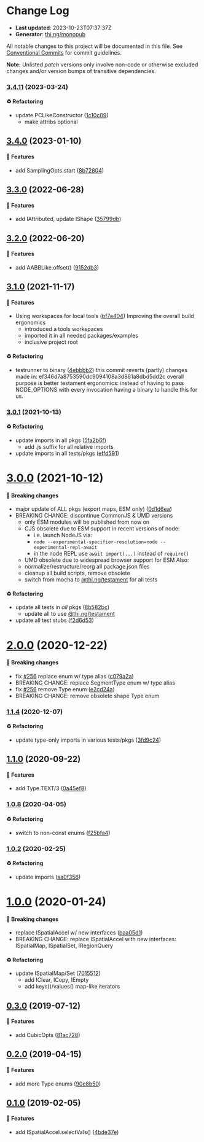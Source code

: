 # Change Log

- **Last updated**: 2023-10-23T07:37:37Z
- **Generator**: [thi.ng/monopub](https://thi.ng/monopub)

All notable changes to this project will be documented in this file.
See [Conventional Commits](https://conventionalcommits.org/) for commit guidelines.

**Note:** Unlisted _patch_ versions only involve non-code or otherwise excluded changes
and/or version bumps of transitive dependencies.

### [3.4.11](https://github.com/thi-ng/umbrella/tree/@thi.ng/geom-api@3.4.11) (2023-03-24)

#### ♻️ Refactoring

- update PCLikeConstructor ([1c10c09](https://github.com/thi-ng/umbrella/commit/1c10c09))
  - make attribs optional

## [3.4.0](https://github.com/thi-ng/umbrella/tree/@thi.ng/geom-api@3.4.0) (2023-01-10)

#### 🚀 Features

- add SamplingOpts.start ([8b72804](https://github.com/thi-ng/umbrella/commit/8b72804))

## [3.3.0](https://github.com/thi-ng/umbrella/tree/@thi.ng/geom-api@3.3.0) (2022-06-28)

#### 🚀 Features

- add IAttributed, update IShape ([35799db](https://github.com/thi-ng/umbrella/commit/35799db))

## [3.2.0](https://github.com/thi-ng/umbrella/tree/@thi.ng/geom-api@3.2.0) (2022-06-20)

#### 🚀 Features

- add AABBLike.offset() ([9152db3](https://github.com/thi-ng/umbrella/commit/9152db3))

## [3.1.0](https://github.com/thi-ng/umbrella/tree/@thi.ng/geom-api@3.1.0) (2021-11-17)

#### 🚀 Features

- Using workspaces for local tools ([bf7a404](https://github.com/thi-ng/umbrella/commit/bf7a404))
  Improving the overall build ergonomics
  - introduced a tools workspaces
  - imported it in all needed packages/examples
  - inclusive project root

#### ♻️ Refactoring

- testrunner to binary ([4ebbbb2](https://github.com/thi-ng/umbrella/commit/4ebbbb2))
  this commit reverts (partly) changes made in:
  ef346d7a8753590dc9094108a3d861a8dbd5dd2c
  overall purpose is better testament ergonomics:
  instead of having to pass NODE_OPTIONS with every invocation
  having a binary to handle this for us.

### [3.0.1](https://github.com/thi-ng/umbrella/tree/@thi.ng/geom-api@3.0.1) (2021-10-13)

#### ♻️ Refactoring

- update imports in all pkgs ([5fa2b6f](https://github.com/thi-ng/umbrella/commit/5fa2b6f))
  - add .js suffix for all relative imports
- update imports in all tests/pkgs ([effd591](https://github.com/thi-ng/umbrella/commit/effd591))

# [3.0.0](https://github.com/thi-ng/umbrella/tree/@thi.ng/geom-api@3.0.0) (2021-10-12)

#### 🛑 Breaking changes

- major update of ALL pkgs (export maps, ESM only) ([0d1d6ea](https://github.com/thi-ng/umbrella/commit/0d1d6ea))
- BREAKING CHANGE: discontinue CommonJS & UMD versions
  - only ESM modules will be published from now on
  - CJS obsolete due to ESM support in recent versions of node:
    - i.e. launch NodeJS via:
    - `node --experimental-specifier-resolution=node --experimental-repl-await`
    - in the node REPL use `await import(...)` instead of `require()`
  - UMD obsolete due to widespread browser support for ESM
  Also:
  - normalize/restructure/reorg all package.json files
  - cleanup all build scripts, remove obsolete
  - switch from mocha to [@thi.ng/testament](https://github.com/thi-ng/umbrella/tree/main/packages/testament) for all tests

#### ♻️ Refactoring

- update all tests in _all_ pkgs ([8b582bc](https://github.com/thi-ng/umbrella/commit/8b582bc))
  - update all to use [@thi.ng/testament](https://github.com/thi-ng/umbrella/tree/main/packages/testament)
- update all test stubs ([f2d6d53](https://github.com/thi-ng/umbrella/commit/f2d6d53))

# [2.0.0](https://github.com/thi-ng/umbrella/tree/@thi.ng/geom-api@2.0.0) (2020-12-22)

#### 🛑 Breaking changes

- fix [#256](https://github.com/thi-ng/umbrella/issues/256) replace enum w/ type alias ([c079a2a](https://github.com/thi-ng/umbrella/commit/c079a2a))
- BREAKING CHANGE: replace SegmentType enum w/ type alias
- fix [#256](https://github.com/thi-ng/umbrella/issues/256) remove Type enum ([e2cd24a](https://github.com/thi-ng/umbrella/commit/e2cd24a))
- BREAKING CHANGE: remove obsolete shape Type enum

### [1.1.4](https://github.com/thi-ng/umbrella/tree/@thi.ng/geom-api@1.1.4) (2020-12-07)

#### ♻️ Refactoring

- update type-only imports in various tests/pkgs ([3fd9c24](https://github.com/thi-ng/umbrella/commit/3fd9c24))

## [1.1.0](https://github.com/thi-ng/umbrella/tree/@thi.ng/geom-api@1.1.0) (2020-09-22)

#### 🚀 Features

- add Type.TEXT/3 ([0a45ef8](https://github.com/thi-ng/umbrella/commit/0a45ef8))

### [1.0.8](https://github.com/thi-ng/umbrella/tree/@thi.ng/geom-api@1.0.8) (2020-04-05)

#### ♻️ Refactoring

- switch to non-const enums ([f25bfa4](https://github.com/thi-ng/umbrella/commit/f25bfa4))

### [1.0.2](https://github.com/thi-ng/umbrella/tree/@thi.ng/geom-api@1.0.2) (2020-02-25)

#### ♻️ Refactoring

- update imports ([aa0f356](https://github.com/thi-ng/umbrella/commit/aa0f356))

# [1.0.0](https://github.com/thi-ng/umbrella/tree/@thi.ng/geom-api@1.0.0) (2020-01-24)

#### 🛑 Breaking changes

- replace ISpatialAccel w/ new interfaces ([baa05d1](https://github.com/thi-ng/umbrella/commit/baa05d1))
- BREAKING CHANGE: replace ISpatialAccel with new interfaces:
  ISpatialMap, ISpatialSet, IRegionQuery

#### ♻️ Refactoring

- update ISpatialMap/Set ([7015512](https://github.com/thi-ng/umbrella/commit/7015512))
  - add IClear, ICopy, IEmpty
  - add keys()/values() map-like iterators

## [0.3.0](https://github.com/thi-ng/umbrella/tree/@thi.ng/geom-api@0.3.0) (2019-07-12)

#### 🚀 Features

- add CubicOpts ([81ac728](https://github.com/thi-ng/umbrella/commit/81ac728))

## [0.2.0](https://github.com/thi-ng/umbrella/tree/@thi.ng/geom-api@0.2.0) (2019-04-15)

#### 🚀 Features

- add more Type enums ([90e8b50](https://github.com/thi-ng/umbrella/commit/90e8b50))

## [0.1.0](https://github.com/thi-ng/umbrella/tree/@thi.ng/geom-api@0.1.0) (2019-02-05)

#### 🚀 Features

- add ISpatialAccel.selectVals() ([4bde37e](https://github.com/thi-ng/umbrella/commit/4bde37e))
